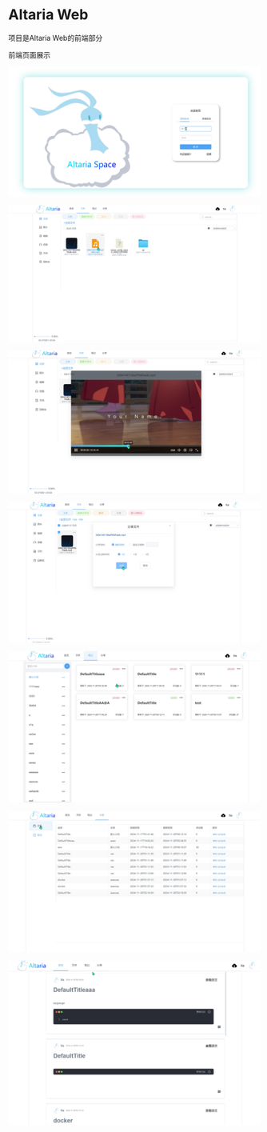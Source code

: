 # Altaria Web
项目是Altaria Web的前端部分

前端页面展示


![](/public/show/1.png)

![](/public/show/2.png)

![](/public/show/4.png)

![](/public/show/5.png)

![](/public/show/6.png)

![](/public/show/8.png)

![](/public/show/9.png)